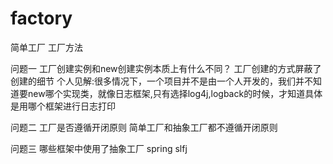 # factory
简单工厂
工厂方法

问题一
工厂创建实例和new创建实例本质上有什么不同？
工厂创建的方式屏蔽了创建的细节
个人见解:很多情况下，一个项目并不是由一个人开发的，我们并不知道要new哪个实现类，就像日志框架,只有选择log4j,logback的时候，才知道具体是用哪个框架进行日志打印

问题二
工厂是否遵循开闭原则
简单工厂和抽象工厂都不遵循开闭原则

问题三
哪些框架中使用了抽象工厂
spring
slfj
